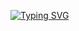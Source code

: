 [![Typing SVG](https://readme-typing-svg.demolab.com/?lines=J.Barrett;Cybersecurity+and+Artifical+Intelligence)](https://git.io/typing-svg)
